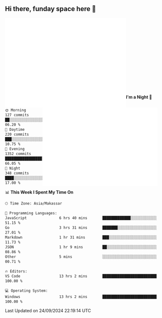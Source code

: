 ## Hi there, funday space here 🚀

<img align="left" width="400" alt="🌞" src="https://raw.githubusercontent.com/fhasnur/fhasnur/master/general.svg?token=ATQS65TR7ETTG5RLJUDIDBLBN34HE">
<img align="right" width="380" alt="🌞" src="https://raw.githubusercontent.com/fhasnur/fhasnur/master/statistics.svg?token=ATQS65TR7ETTG5RLJUDIDBLBN34HE">

<br><br><br><br><br><br><br><br><br><br><br><br><br><br>

<!--START_SECTION:waka-->
**I'm a Night 🦉** 

```text
🌞 Morning                127 commits         ██░░░░░░░░░░░░░░░░░░░░░░░   06.20 % 
🌆 Daytime                220 commits         ███░░░░░░░░░░░░░░░░░░░░░░   10.75 % 
🌃 Evening                1352 commits        █████████████████░░░░░░░░   66.05 % 
🌙 Night                  348 commits         ████░░░░░░░░░░░░░░░░░░░░░   17.00 % 
```


📊 **This Week I Spent My Time On** 

```text
🕑︎ Time Zone: Asia/Makassar

💬 Programming Languages: 
JavaScript               6 hrs 40 mins       █████████████░░░░░░░░░░░░   51.15 % 
Go                       3 hrs 31 mins       ███████░░░░░░░░░░░░░░░░░░   27.01 % 
Markdown                 1 hr 31 mins        ███░░░░░░░░░░░░░░░░░░░░░░   11.73 % 
JSON                     1 hr 9 mins         ██░░░░░░░░░░░░░░░░░░░░░░░   08.86 % 
Other                    5 mins              ░░░░░░░░░░░░░░░░░░░░░░░░░   00.71 % 

🔥 Editors: 
VS Code                  13 hrs 2 mins       █████████████████████████   100.00 % 

💻 Operating System: 
Windows                  13 hrs 2 mins       █████████████████████████   100.00 % 
```


 Last Updated on 24/09/2024 22:19:14 UTC
<!--END_SECTION:waka-->
